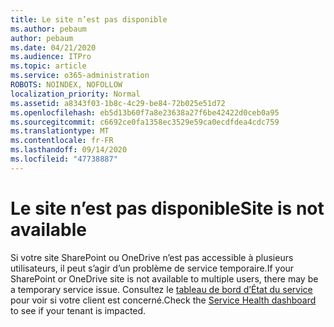 ```yaml
---
title: Le site n’est pas disponible
ms.author: pebaum
author: pebaum
ms.date: 04/21/2020
ms.audience: ITPro
ms.topic: article
ms.service: o365-administration
ROBOTS: NOINDEX, NOFOLLOW
localization_priority: Normal
ms.assetid: a8343f03-1b8c-4c29-be84-72b025e51d72
ms.openlocfilehash: eb5d13b60f7a8e23638a27f6be42422d0ceb0a95
ms.sourcegitcommit: c6692ce0fa1358ec3529e59ca0ecdfdea4cdc759
ms.translationtype: MT
ms.contentlocale: fr-FR
ms.lasthandoff: 09/14/2020
ms.locfileid: "47738887"
---
```

# <a name="site-is-not-available"></a><span data-ttu-id="f562c-102">Le site n’est pas disponible</span><span class="sxs-lookup"><span data-stu-id="f562c-102">Site is not available</span></span>

<span data-ttu-id="f562c-103">Si votre site SharePoint ou OneDrive n’est pas accessible à plusieurs utilisateurs, il peut s’agir d’un problème de service temporaire.</span><span class="sxs-lookup"><span data-stu-id="f562c-103">If your SharePoint or OneDrive site is not available to multiple users, there may be a temporary service issue.</span></span> <span data-ttu-id="f562c-104">Consultez le [tableau de bord d’État du service](https://admin.microsoft.com/AdminPortal/Home#/servicehealth) pour voir si votre client est concerné.</span><span class="sxs-lookup"><span data-stu-id="f562c-104">Check the [Service Health dashboard](https://admin.microsoft.com/AdminPortal/Home#/servicehealth) to see if your tenant is impacted.</span></span> 
  

